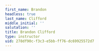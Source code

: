 ```yaml
---
first_name: Brandon
headless: true
last_name: Clifford
middle_initial: ''
salutation: ''
title: Brandon Clifford
type: instructor
uid: 278df90c-f3c3-e5bb-ff76-dc69925572d7
---
```

